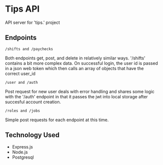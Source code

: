 # Tips API

API server for 'tips.' project

## Endpoints

```/shifts and /paychecks```

Both endpoints get, post, and delete in relatively similar ways. '/shifts' contains a bit more complex data. On successful login, the user id is passed in a json web token which then calls an array of objects that have the correct user_id

```/user and /auth```

Post request for new user deals with error handling and shares some logic with the '/auth' endpoint in that it passes the jwt into local storage after succesful account creation.

```/roles and /jobs```

Simple post requests for each endpoint at this time.

## Technology Used

*   Express.js
*   Node.js
*   Postgresql
